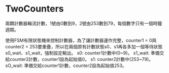 # TwoCounters
兩顆計數器輪流計數，1號由0數到9，2號由253數到79，每個數字只有一個時鐘週期。

使用FSM有限狀態機來控制計數器，為了讓計數器運作完整，counter1 = 0與counter2 = 253要重疊，所以在兩個原有計數狀態s0、s1再各多加一個等待狀態s0_wait、s1_wait，強制設定輸出。
s0: counter1計數中(0~9)。
s1_wait: 準備交給counter2計數，counter1設為起始值0。
s1: counter2計數中(253~79)。
sO_wait: 準備交給counter1計數，counter2設為起始值253。
